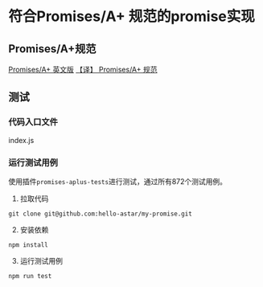 # 符合Promises/A+ 规范的promise实现
## Promises/A+规范
[Promises/A+ 英文版](https://promisesaplus.com/)
[【译】 Promises/A+ 规范](https://juejin.cn/post/6844903767654023182)

## 测试
### 代码入口文件
index.js

### 运行测试用例
使用插件`promises-aplus-tests`进行测试，通过所有872个测试用例。
1. 拉取代码
```
git clone git@github.com:hello-astar/my-promise.git
```
2. 安装依赖
```
npm install
```
3. 运行测试用例
```
npm run test
```